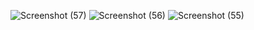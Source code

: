 ![Screenshot (57)](https://user-images.githubusercontent.com/102612221/179392897-bb3c57f7-c6ec-4348-b3aa-3e6dd81129ec.png)
![Screenshot (56)](https://user-images.githubusercontent.com/102612221/179392899-bd6183b9-3854-4b5c-bf3f-abfe76a1e4f4.png)
![Screenshot (55)](https://user-images.githubusercontent.com/102612221/179392901-00520a01-87a8-4f52-8f21-858bf507c7de.png)
